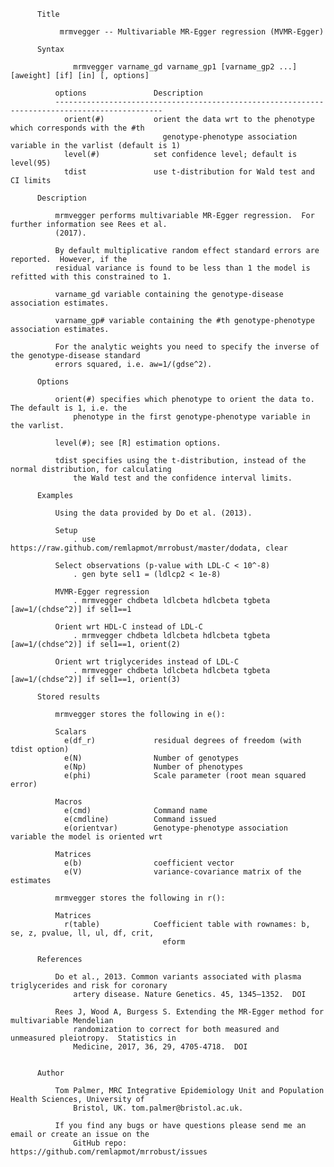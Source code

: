          Title

               mrmvegger -- Multivariable MR-Egger regression (MVMR-Egger)

          Syntax

                  mrmvegger varname_gd varname_gp1 [varname_gp2 ...] [aweight] [if] [in] [, options]

              options               Description
              ----------------------------------------------------------------------------------------------
                orient(#)           orient the data wrt to the phenotype which corresponds with the #th
                                      genotype-phenotype association variable in the varlist (default is 1)
                level(#)            set confidence level; default is level(95)
                tdist               use t-distribution for Wald test and CI limits

          Description

              mrmvegger performs multivariable MR-Egger regression.  For further information see Rees et al.
              (2017).

              By default multiplicative random effect standard errors are reported.  However, if the
              residual variance is found to be less than 1 the model is refitted with this constrained to 1.

              varname_gd variable containing the genotype-disease association estimates.

              varname_gp# variable containing the #th genotype-phenotype association estimates.

              For the analytic weights you need to specify the inverse of the genotype-disease standard
              errors squared, i.e. aw=1/(gdse^2).

          Options

              orient(#) specifies which phenotype to orient the data to. The default is 1, i.e. the
                  phenotype in the first genotype-phenotype variable in the varlist.

              level(#); see [R] estimation options.

              tdist specifies using the t-distribution, instead of the normal distribution, for calculating
                  the Wald test and the confidence interval limits.

          Examples

              Using the data provided by Do et al. (2013).

              Setup
                  . use https://raw.github.com/remlapmot/mrrobust/master/dodata, clear

              Select observations (p-value with LDL-C < 10^-8)
                  . gen byte sel1 = (ldlcp2 < 1e-8)

              MVMR-Egger regression
                  . mrmvegger chdbeta ldlcbeta hdlcbeta tgbeta [aw=1/(chdse^2)] if sel1==1

              Orient wrt HDL-C instead of LDL-C
                  . mrmvegger chdbeta ldlcbeta hdlcbeta tgbeta [aw=1/(chdse^2)] if sel1==1, orient(2)

              Orient wrt triglycerides instead of LDL-C
                  . mrmvegger chdbeta ldlcbeta hdlcbeta tgbeta [aw=1/(chdse^2)] if sel1==1, orient(3)

          Stored results

              mrmvegger stores the following in e():

              Scalars        
                e(df_r)             residual degrees of freedom (with tdist option)
                e(N)                Number of genotypes
                e(Np)               Number of phenotypes
                e(phi)              Scale parameter (root mean squared error)

              Macros         
                e(cmd)              Command name
                e(cmdline)          Command issued
                e(orientvar)        Genotype-phenotype association variable the model is oriented wrt

              Matrices       
                e(b)                coefficient vector
                e(V)                variance-covariance matrix of the estimates

              mrmvegger stores the following in r():

              Matrices       
                r(table)            Coefficient table with rownames: b, se, z, pvalue, ll, ul, df, crit,
                                      eform

          References

              Do et al., 2013. Common variants associated with plasma triglycerides and risk for coronary
                  artery disease. Nature Genetics. 45, 1345–1352.  DOI

              Rees J, Wood A, Burgess S. Extending the MR-Egger method for multivariable Mendelian
                  randomization to correct for both measured and unmeasured pleiotropy.  Statistics in
                  Medicine, 2017, 36, 29, 4705-4718.  DOI


          Author

              Tom Palmer, MRC Integrative Epidemiology Unit and Population Health Sciences, University of
                  Bristol, UK. tom.palmer@bristol.ac.uk.

              If you find any bugs or have questions please send me an email or create an issue on the
                  GitHub repo: https://github.com/remlapmot/mrrobust/issues
